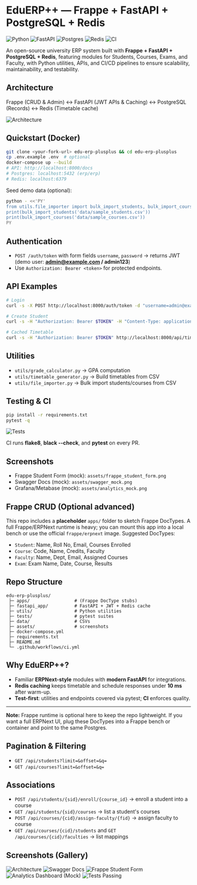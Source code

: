 # EduERP++ — Frappe + FastAPI + PostgreSQL + Redis

![Python](https://img.shields.io/badge/Python-3.11-blue) ![FastAPI](https://img.shields.io/badge/FastAPI-API-green) ![Postgres](https://img.shields.io/badge/PostgreSQL-16-informational) ![Redis](https://img.shields.io/badge/Redis-7-red) ![CI](https://github.com/owner/repo/actions/workflows/ci.yml/badge.svg)

An open-source university ERP system built with **Frappe + FastAPI + PostgreSQL + Redis**, featuring modules for Students, Courses, Exams, and Faculty, with Python utilities, APIs, and CI/CD pipelines to ensure scalability, maintainability, and testability.

## Architecture

Frappe (CRUD & Admin) ↔ FastAPI (JWT APIs & Caching) ↔ PostgreSQL (Records) ↔ Redis (Timetable cache)

![Architecture](assets/architecture.png)

## Quickstart (Docker)

```bash
git clone <your-fork-url> edu-erp-plusplus && cd edu-erp-plusplus
cp .env.example .env  # optional
docker-compose up --build
# API: http://localhost:8000/docs
# Postgres: localhost:5432 (erp/erp)
# Redis: localhost:6379
```

Seed demo data (optional):

```bash
python - <<'PY'
from utils.file_importer import bulk_import_students, bulk_import_courses
print(bulk_import_students('data/sample_students.csv'))
print(bulk_import_courses('data/sample_courses.csv'))
PY
```

## Authentication

- `POST /auth/token` with form fields `username`, `password` → returns JWT (demo user: **admin@example.com / admin123**)
- Use `Authorization: Bearer <token>` for protected endpoints.

## API Examples

```bash
# Login
curl -s -X POST http://localhost:8000/auth/token -d "username=admin@example.com&password=admin123"

# Create Student
curl -s -H "Authorization: Bearer $TOKEN" -H "Content-Type: application/json"   -d '{"name":"Alice","roll_no":"CS001","email":"alice@example.com"}'   http://localhost:8000/api/students

# Cached Timetable
curl -s -H "Authorization: Bearer $TOKEN" http://localhost:8000/api/timetable/CS001
```

## Utilities

- `utils/grade_calculator.py` → GPA computation
- `utils/timetable_generator.py` → Build timetables from CSV
- `utils/file_importer.py` → Bulk import students/courses from CSV

## Testing & CI

```bash
pip install -r requirements.txt
pytest -q
```
![Tests](assets/tests_passed.png)

CI runs **flake8**, **black --check**, and **pytest** on every PR.

## Screenshots

- Frappe Student Form (mock): `assets/frappe_student_form.png`
- Swagger Docs (mock): `assets/swagger_mock.png`
- Grafana/Metabase (mock): `assets/analytics_mock.png`

## Frappe CRUD (Optional advanced)

This repo includes a **placeholder** `apps/` folder to sketch Frappe DocTypes. A full Frappe/ERPNext runtime is heavy; you can mount this app into a local bench or use the official `frappe/erpnext` image. Suggested DocTypes:

- `Student`: Name, Roll No, Email, Courses Enrolled
- `Course`: Code, Name, Credits, Faculty
- `Faculty`: Name, Dept, Email, Assigned Courses
- `Exam`: Exam Name, Date, Course, Results

## Repo Structure

```
edu-erp-plusplus/
 ├─ apps/                 # (Frappe DocType stubs)
 ├─ fastapi_app/          # FastAPI + JWT + Redis cache
 ├─ utils/                # Python utilities
 ├─ tests/                # pytest suites
 ├─ data/                 # CSVs
 ├─ assets/               # screenshots
 ├─ docker-compose.yml
 ├─ requirements.txt
 ├─ README.md
 └─ .github/workflows/ci.yml
```

## Why EduERP++?

- Familiar **ERPNext-style** modules with **modern FastAPI** for integrations.
- **Redis caching** keeps timetable and schedule responses under **10 ms** after warm-up.
- **Test-first**: utilities and endpoints covered via pytest; **CI** enforces quality.

---

**Note:** Frappe runtime is optional here to keep the repo lightweight. If you want a full ERPNext UI, plug these DocTypes into a Frappe bench or container and point to the same Postgres.


## Pagination & Filtering
- `GET /api/students?limit=&offset=&q=`
- `GET /api/courses?limit=&offset=&q=`


## Associations
- `POST /api/students/{sid}/enroll/{course_id}` → enroll a student into a course
- `GET /api/students/{sid}/courses` → list a student's courses
- `POST /api/courses/{cid}/assign-faculty/{fid}` → assign faculty to course
- `GET /api/courses/{cid}/students` and `GET /api/courses/{cid}/faculties` → list mappings

## Screenshots (Gallery)

![Architecture](assets/architecture.png)
![Swagger Docs](assets/swagger_mock.png)
![Frappe Student Form](assets/frappe_student_form.png)
![Analytics Dashboard (Mock)](assets/analytics_mock.png)
![Tests Passing](assets/tests_passed.png)
